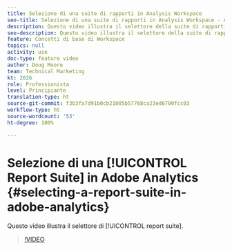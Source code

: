 ```yaml
---
title: Selezione di una suite di rapporti in Analysis Workspace
seo-title: Selezione di una suite di rapporti in Analysis Workspace - Adobe Analytics
description: Questo video illustra il selettore della suite di rapporti.
seo-description: Questo video illustra il selettore della suite di rapporti. - Adobe Analytics
feature: Concetti di base di Workspace
topics: null
activity: use
doc-type: feature video
author: Doug Moore
team: Technical Marketing
kt: 2026
role: Professionista
level: Principiante
translation-type: ht
source-git-commit: f3b3fa7d91b0cb21005b57768ca23ed6700fcc03
workflow-type: ht
source-wordcount: '53'
ht-degree: 100%

---
```



# Selezione di una [!UICONTROL Report Suite] in Adobe Analytics {#selecting-a-report-suite-in-adobe-analytics}

Questo video illustra il selettore di [!UICONTROL report suite].

>[!VIDEO](https://video.tv.adobe.com/v/23967/?quality=12)

